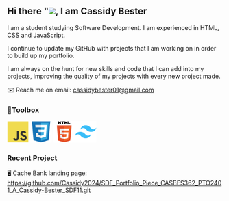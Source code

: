 ## Hi there "<img src="https://media.tenor.com/SNL9_xhZl9oAAAAi/waving-hand-joypixels.gif" width="30px">, I am Cassidy Bester

I am a student studying Software Development. I am experienced in HTML, CSS and JavaScript.

I continue to update my GitHub with projects that I am working on in order to build up my portfolio.

I am always on the hunt for new skills and code that I can add into my projects, improving the quality of my projects with every new project made.

✉️ Reach me on email: cassidybester01@gmail.com

### 🧰Toolbox

<img src="https://github.com/devicons/devicon/blob/master/icons/javascript/javascript-original.svg" alt="JavaScript logo" width="50" height="50" > <img src="https://github.com/devicons/devicon/blob/master/icons/css3/css3-original.svg" alt="CSS3 logo" width="50" height="50"> <img src="https://github.com/devicons/devicon/blob/master/icons/html5/html5-original-wordmark.svg" alt="HTML5 logo" width="50" height="50"><img src="https://github.com/devicons/devicon/blob/master/icons/tailwindcss/tailwindcss-original.svg" alt="Tailwind logo" width="50" height="50">


### Recent Project
🖥️ Cache Bank landing page: https://github.com/Cassidy2024/SDF_Portfolio_Piece_CASBES362_PTO2401_A_Cassidy-Bester_SDF11.git

<!--
**Cassidy2024/Cassidy2024** is a ✨ _special_ ✨ repository because its `README.md` (this file) appears on your GitHub profile.



Here are some ideas to get you started:

- 🔭 I’m currently working on ...
- 🌱 I’m currently learning ...
- 👯 I’m looking to collaborate on ...
- 🤔 I’m looking for help with ...
- 💬 Ask me about ...
- 📫 How to reach me: ...
- 😄 Pronouns: ...
- ⚡ Fun fact: ...
-->
